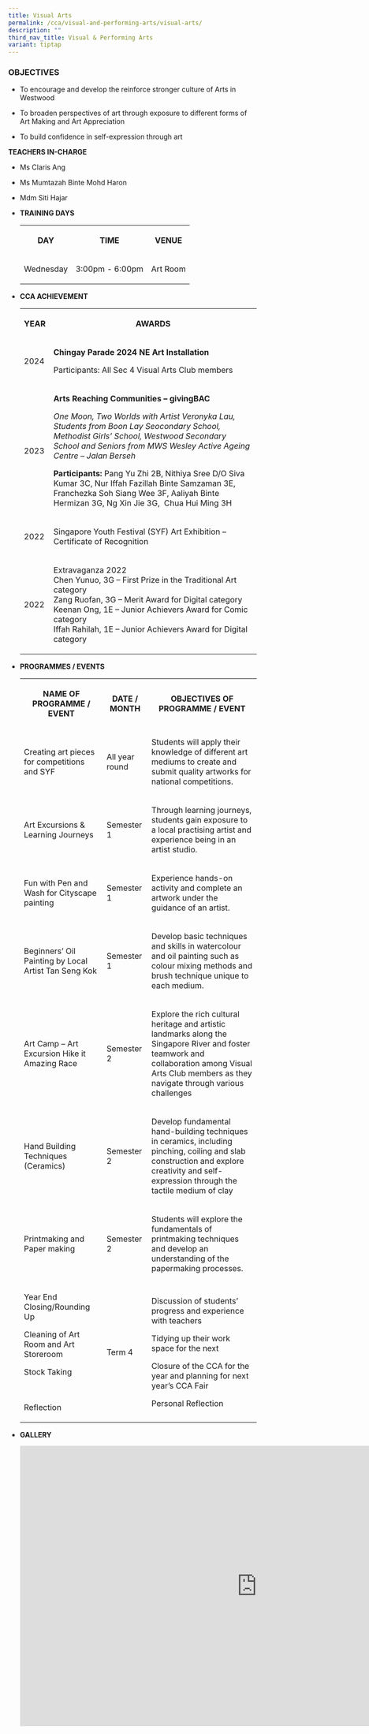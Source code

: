 ```yaml
---
title: Visual Arts
permalink: /cca/visual-and-performing-arts/visual-arts/
description: ""
third_nav_title: Visual & Performing Arts
variant: tiptap
---
```

<h3>OBJECTIVES</h3>
<ul data-tight="true" class="tight">
<li>
<p>To encourage and develop the reinforce stronger culture of Arts in Westwood</p>
</li>
<li>
<p>To broaden perspectives of art through exposure to different forms of
Art Making and Art Appreciation</p>
</li>
<li>
<p>To build confidence in self-expression through art</p>
</li>
</ul>
<p><strong>TEACHERS IN-CHARGE</strong>
</p>
<ul data-tight="true" class="tight">
<li>
<p>Ms Claris Ang</p>
</li>
<li>
<p>Ms Mumtazah Binte Mohd Haron</p>
</li>
<li>
<p>Mdm Siti Hajar</p>
</li>
</ul>
<p></p>
<ul>
<li>
<p><strong>TRAINING DAYS</strong>
</p>
<p></p>
<table>
<tbody>
<tr>
<th rowspan="1" colspan="1">
<p>DAY</p>
</th>
<th rowspan="1" colspan="1">
<p>TIME</p>
</th>
<th rowspan="1" colspan="1">
<p>VENUE
<br>
</p>
</th>
</tr>
<tr>
<td rowspan="1" colspan="1">
<p>Wednesday</p>
</td>
<td rowspan="1" colspan="1">
<p>3:00pm - 6:00pm</p>
</td>
<td rowspan="1" colspan="1">
<p>Art Room
<br>
</p>
</td>
</tr>
</tbody>
</table>
</li>
<li>
<p><strong>CCA ACHIEVEMENT</strong>
</p>
<p></p>
<table>
<tbody>
<tr>
<th rowspan="1" colspan="1">
<p>YEAR</p>
</th>
<th rowspan="1" colspan="1">
<p>AWARDS</p>
</th>
</tr>
<tr>
<td rowspan="1" colspan="1">
<p>2024</p>
</td>
<td rowspan="1" colspan="1">
<p><strong>Chingay Parade 2024 NE Art Installation</strong>
</p>
<p>Participants: All Sec 4 Visual Arts Club members</p>
</td>
</tr>
<tr>
<td rowspan="1" colspan="1">
<p>2023</p>
</td>
<td rowspan="1" colspan="1">
<p><strong>Arts Reaching Communities – givingBAC</strong>
</p>
<p><em>One Moon, Two Worlds with Artist Veronyka Lau, Students from Boon Lay Seocondary School, Methodist Girls’ School, Westwood Secondary School and Seniors from MWS Wesley Active Ageing Centre – Jalan Berseh</em>
</p>
<p></p>
<p><strong>Participants: </strong>Pang Yu Zhi 2B, Nithiya Sree D/O Siva Kumar
3C, Nur Iffah Fazillah Binte Samzaman 3E, Franchezka Soh Siang Wee 3F,
Aaliyah Binte Hermizan 3G, Ng Xin Jie 3G, <em>&nbsp;</em>Chua Hui Ming 3H</p>
</td>
</tr>
<tr>
<td rowspan="1" colspan="1">
<p>2022</p>
</td>
<td rowspan="1" colspan="1">
<p>Singapore Youth Festival (SYF) Art Exhibition – Certificate of Recognition</p>
</td>
</tr>
<tr>
<td rowspan="1" colspan="1">
<p>2022</p>
</td>
<td rowspan="1" colspan="1">
<p>Extravaganza 2022
<br>Chen Yunuo, 3G – First Prize in the Traditional Art category
<br>Zang Ruofan, 3G – Merit Award for Digital category
<br>Keenan Ong, 1E – Junior Achievers Award for Comic category
<br>Iffah Rahilah, 1E – Junior Achievers Award for Digital category</p>
</td>
</tr>
</tbody>
</table>
</li>
<li>
<p><strong>PROGRAMMES / EVENTS</strong>
</p>
<p></p>
<table>
<tbody>
<tr>
<th rowspan="1" colspan="1">
<p>NAME OF PROGRAMME / EVENT</p>
</th>
<th rowspan="1" colspan="1">
<p>DATE / MONTH</p>
</th>
<th rowspan="1" colspan="1">
<p>OBJECTIVES OF PROGRAMME / EVENT</p>
</th>
</tr>
<tr>
<td rowspan="1" colspan="1">
<p>Creating art pieces for competitions and SYF</p>
</td>
<td rowspan="1" colspan="1">
<p>All year round</p>
</td>
<td rowspan="1" colspan="1">
<p>Students will apply their knowledge of different art mediums to create
and submit quality artworks for national competitions.</p>
</td>
</tr>
<tr>
<td rowspan="1" colspan="1">
<p>Art Excursions &amp; Learning Journeys</p>
</td>
<td rowspan="1" colspan="1">
<p>Semester 1</p>
</td>
<td rowspan="1" colspan="1">
<p>Through learning journeys, students gain exposure to a local practising
artist and experience being in an artist studio.</p>
</td>
</tr>
<tr>
<td rowspan="1" colspan="1">
<p>Fun with Pen and Wash for Cityscape painting</p>
</td>
<td rowspan="1" colspan="1">
<p>Semester 1</p>
</td>
<td rowspan="1" colspan="1">
<p>Experience hands-on activity and complete an artwork under the guidance
of an artist.</p>
</td>
</tr>
<tr>
<td rowspan="1" colspan="1">
<p>Beginners’ Oil Painting by Local Artist Tan Seng Kok</p>
</td>
<td rowspan="1" colspan="1">
<p>Semester 1</p>
</td>
<td rowspan="1" colspan="1">
<p>Develop basic techniques and skills in watercolour and oil painting such
as colour mixing methods and brush technique unique to each medium.</p>
</td>
</tr>
<tr>
<td rowspan="1" colspan="1">
<p>Art Camp – Art Excursion Hike it Amazing Race</p>
</td>
<td rowspan="1" colspan="1">
<p>Semester 2
<br>
</p>
</td>
<td rowspan="1" colspan="1">
<p>Explore the rich cultural heritage and artistic landmarks along the Singapore
River and foster teamwork and collaboration among Visual Arts Club members
as they navigate through various challenges</p>
</td>
</tr>
<tr>
<td rowspan="1" colspan="1">
<p>Hand Building Techniques (Ceramics)</p>
</td>
<td rowspan="1" colspan="1">
<p>Semester 2</p>
</td>
<td rowspan="1" colspan="1">
<p>Develop fundamental hand-building techniques in ceramics, including pinching,
coiling and slab construction and explore creativity and self-expression
through the tactile medium of clay</p>
</td>
</tr>
<tr>
<td rowspan="1" colspan="1">
<p>Printmaking and Paper making</p>
</td>
<td rowspan="1" colspan="1">
<p>Semester 2</p>
</td>
<td rowspan="1" colspan="1">
<p>Students will explore the fundamentals of printmaking techniques and develop
an understanding of the papermaking processes.</p>
</td>
</tr>
<tr>
<td rowspan="1" colspan="1">
<p>Year End Closing/Rounding Up</p>
<p></p>
<p>Cleaning of Art Room and Art Storeroom</p>
<p>Stock Taking</p>
<p>&nbsp;</p>
<p>Reflection</p>
</td>
<td rowspan="1" colspan="1">
<p>Term 4</p>
</td>
<td rowspan="1" colspan="1">
<p>Discussion of students’ progress and experience with teachers</p>
<p>Tidying up their work space for the next</p>
<p>Closure of the CCA for the year and planning for next year’s CCA Fair</p>
<p>Personal Reflection</p>
</td>
</tr>
</tbody>
</table>
</li>
<li>
<p><strong>GALLERY</strong>
</p>
<p></p>
<div class="iframe-wrapper">
<iframe height="569" width="960" allowfullscreen="true" frameborder="0" src="https://docs.google.com/presentation/d/e/2PACX-1vSeZFU1caHeo-t5MGcHe7a9WYUugoQO6S1eq9uytN6mAXCU91Un-oneyM1diBBV0CslDGbcz3yn-Old/embed?start=true&amp;loop=true&amp;delayms=3000"></iframe>
</div>
<p></p>
</li>
</ul>
<p></p>